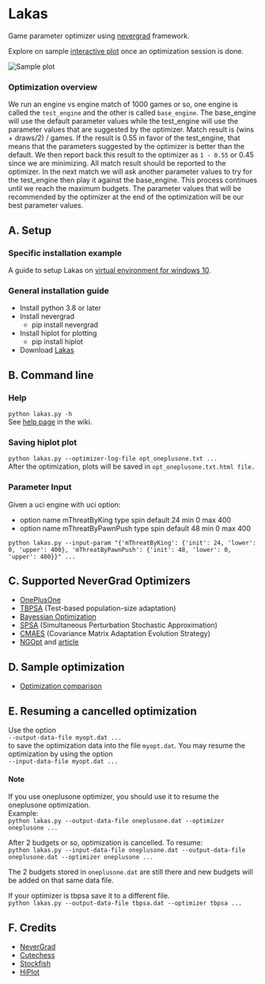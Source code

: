 # Lakas
Game parameter optimizer using [nevergrad](https://github.com/facebookresearch/nevergrad) framework.

Explore on sample [interactive plot](https://fsmosca.github.io/Lakas/) once an optimization session is done.

![Sample plot](https://i.imgur.com/fVPN366.png)

### Optimization overview
We run an engine vs engine match of 1000 games or so, one engine is called the `test_engine` and the other is called `base_engine`. The base_engine will use the default parameter values while the test_engine will use the parameter values that are suggested by the optimizer. Match result is (wins + draws/2) / games. If the result is 0.55 in favor of the test_engine, that means that the parameters suggested by the optimizer is better than the default. We then report back this result to the optimizer as `1 - 0.55` or
0.45 since we are minimizing. All match result should be reported to the optimizer. In the next match we will ask another parameter values to try for the test_engine then play it against the base_engine. This process continues until we reach the maximum budgets. The parameter values that will be recommended by the optimizer at the end of the optimization will be our best parameter values.


## A. Setup
### Specific installation example
A guide to setup Lakas on [virtual environment for windows 10](https://github.com/fsmosca/Lakas/wiki/Windows-10-setup).

### General installation guide
* Install python 3.8 or later
* Install nevergrad
  * pip install nevergrad
* Install hiplot for plotting
  * pip install hiplot
* Download [Lakas](https://github.com/fsmosca/Lakas/archive/main.zip)
  
## B. Command line

### Help
`python lakas.py -h`  
See [help page](https://github.com/fsmosca/Lakas/wiki/Help) in the wiki.

### Saving hiplot plot
`python lakas.py --optimizer-log-file opt_oneplusone.txt ...`  
After the optimization, plots will be saved in `opt_oneplusone.txt.html file.`

### Parameter Input
Given a uci engine with uci option:  
  * option name mThreatByKing type spin default 24 min 0 max 400
  * option name mThreatByPawnPush type spin default 48 min 0 max 400

```
python lakas.py --input-param "{'mThreatByKing': {'init': 24, 'lower': 0, 'upper': 400}, 'mThreatByPawnPush': {'init': 48, 'lower': 0, 'upper': 400}}" ...
```


  

## C. Supported NeverGrad Optimizers
* [OnePlusOne](https://facebookresearch.github.io/nevergrad/optimizers_ref.html#nevergrad.optimization.optimizerlib.ParametrizedOnePlusOne)
* [TBPSA](https://facebookresearch.github.io/nevergrad/optimizers_ref.html#nevergrad.optimization.optimizerlib.ParametrizedTBPSA) (Test-based population-size adaptation)
* [Bayessian Optimization](https://facebookresearch.github.io/nevergrad/optimizers_ref.html?highlight=logger#nevergrad.optimization.optimizerlib.ParametrizedBO)
* [SPSA](https://facebookresearch.github.io/nevergrad/optimizers_ref.html?highlight=spsa#nevergrad.optimization.optimizerlib.SPSA) (Simultaneous Perturbation Stochastic Approximation)
* [CMAES](https://facebookresearch.github.io/nevergrad/optimizers_ref.html#nevergrad.optimization.optimizerlib.ParametrizedCMA) (Covariance Matrix Adaptation Evolution Strategy)
* [NGOpt](https://facebookresearch.github.io/nevergrad/optimizers_ref.html#nevergrad.optimization.optimizerlib.NGOpt) and [article](https://arxiv.org/pdf/2004.14014.pdf)


## D. Sample optimization
* [Optimization comparison](https://github.com/fsmosca/Lakas/wiki/Optimization-Comparison)


## E. Resuming a cancelled optimization
Use the option  
`--output-data-file myopt.dat ...`  
to save the optimization data into the file `myopt.dat`. You may resume the optimization by using the option  
`--input-data-file myopt.dat ...`

#### Note
If you use oneplusone optimizer, you should use it to resume the oneplusone optimization.  
Example:  
`python lakas.py --output-data-file oneplusone.dat --optimizer oneplusone ...`  

After 2 budgets or so, optimization is cancelled. To resume:  
`python lakas.py --input-data-file oneplusone.dat --output-data-file oneplusone.dat --optimizer oneplusone ...`  

The 2 budgets stored in `oneplusone.dat` are still there and new budgets will be added on that same data file.

If your optimizer is tbpsa save it to a different file.  
`python lakas.py --output-data-file tbpsa.dat --optimizer tbpsa ...`  

## F. Credits
* [NeverGrad](https://github.com/facebookresearch/nevergrad)
* [Cutechess](https://github.com/cutechess/cutechess)
* [Stockfish](https://stockfishchess.org/)
* [HiPlot](https://github.com/facebookresearch/hiplot)
